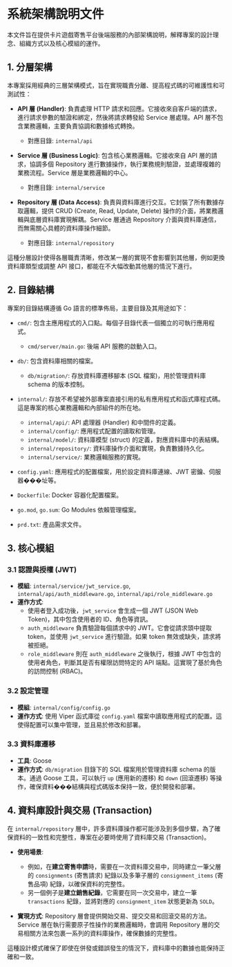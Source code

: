 # 系統架構說明文件

本文件旨在提供卡片遊戲寄售平台後端服務的內部架構說明，解釋專案的設計理念、組織方式以及核心模組的運作。

## 1. 分層架構

本專案採用經典的三層架構模式，旨在實現職責分離、提高程式碼的可維護性和可測試性：

- **API 層 (Handler)**: 負責處理 HTTP 請求和回應。它接收來自客戶端的請求，進行請求參數的驗證和綁定，然後將請求轉發給 Service 層處理。API 層不包含業務邏輯，主要負責協調和數據格式轉換。
  - 對應目錄: `internal/api`

- **Service 層 (Business Logic)**: 包含核心業務邏輯。它接收來自 API 層的請求，協調多個 Repository 進行數據操作，執行業務規則驗證，並處理複雜的業務流程。Service 層是業務邏輯的中心。
  - 對應目錄: `internal/service`

- **Repository 層 (Data Access)**: 負責與資料庫進行交互。它封裝了所有數據存取邏輯，提供 CRUD (Create, Read, Update, Delete) 操作的介面，將業務邏輯與底層資料庫實現解耦。Service 層通過 Repository 介面與資料庫通信，而無需關心具體的資料庫操作細節。
  - 對應目錄: `internal/repository`

這種分層設計使得各層職責清晰，修改某一層的實現不會影響到其他層，例如更換資料庫類型或調整 API 接口，都能在不大幅改動其他層的情況下進行。

## 2. 目錄結構

專案的目錄結構遵循 Go 語言的標準佈局，主要目錄及其用途如下：

- `cmd/`: 包含主應用程式的入口點。每個子目錄代表一個獨立的可執行應用程式。
  - `cmd/server/main.go`: 後端 API 服務的啟動入口。

- `db/`: 包含資料庫相關的檔案。
  - `db/migration/`: 存放資料庫遷移腳本 (SQL 檔案)，用於管理資料庫 schema 的版本控制。

- `internal/`: 存放不希望被外部專案直接引用的私有應用程式和函式庫程式碼。這是專案的核心業務邏輯和內部組件的所在地。
  - `internal/api/`: API 處理器 (Handler) 和中間件的定義。
  - `internal/config/`: 應用程式配置的讀取和管理。
  - `internal/model/`: 資料庫模型 (struct) 的定義，對應資料庫中的表結構。
  - `internal/repository/`: 資料庫操作介面和實現，負責數據持久化。
  - `internal/service/`: 業務邏輯服務的實現。

- `config.yaml`: 應用程式的配置檔案，用於設定資料庫連線、JWT 密鑰、伺服器���址等。
- `Dockerfile`: Docker 容器化配置檔案。
- `go.mod`, `go.sum`: Go Modules 依賴管理檔案。
- `prd.txt`: 產品需求文件。

## 3. 核心模組

### 3.1 認證與授權 (JWT)

- **模組**: `internal/service/jwt_service.go`, `internal/api/auth_middleware.go`, `internal/api/role_middleware.go`
- **運作方式**: 
  - 使用者登入成功後，`jwt_service` 會生成一個 JWT (JSON Web Token)，其中包含使用者的 ID、角色等資訊。
  - `auth_middleware` 負責驗證每個請求中的 JWT。它會從請求頭中提取 token，並使用 `jwt_service` 進行驗證。如果 token 無效或缺失，請求將被拒絕。
  - `role_middleware` 則在 `auth_middleware` 之後執行，根據 JWT 中包含的使用者角色，判斷其是否有權限訪問特定的 API 端點。這實現了基於角色的訪問控制 (RBAC)。

### 3.2 設定管理

- **模組**: `internal/config/config.go`
- **運作方式**: 使用 Viper 函式庫從 `config.yaml` 檔案中讀取應用程式的配置。這使得配置可以集中管理，並且易於修改和部署。

### 3.3 資料庫遷移

- **工具**: Goose
- **運作方式**: `db/migration` 目錄下的 SQL 檔案用於管理資料庫 schema 的版本。通過 Goose 工具，可以執行 `up` (應用新的遷移) 和 `down` (回滾遷移) 等操作，確保資料���結構與程式碼版本保持一致，便於開發和部署。

## 4. 資料庫設計與交易 (Transaction)

在 `internal/repository` 層中，許多資料庫操作都可能涉及到多個步驟，為了確保資料的一致性和完整性，專案在必要時使用了資料庫交易 (Transaction)。

- **使用場景**: 
  - 例如，在**建立寄售申請**時，需要在一次資料庫交易中，同時建立一筆父層的 `consignments` (寄售請求) 紀錄以及多筆子層的 `consignment_items` (寄售品項) 紀錄，以確保資料的完整性。
  - 另一個例子是**建立銷售紀錄**，它需要在同一次交易中，建立一筆 `transactions` 紀錄，並將對應的 `consignment_item` 狀態更新為 `SOLD`。

- **實現方式**: Repository 層會提供開始交易、提交交易和回滾交易的方法。Service 層在執行需要原子性操作的業務邏輯時，會調用 Repository 層的交易相關方法來包裹一系列的資料庫操作，確保數據的完整性。

這種設計模式確保了即使在併發或錯誤發生的情況下，資料庫中的數據也能保持正確和一致。
